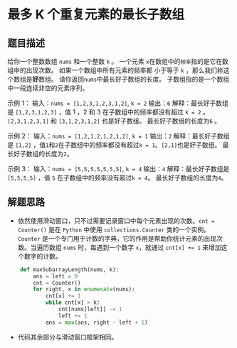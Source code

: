 # 最多 K 个重复元素的最长子数组

## 题目描述

给你一个整数数组 `nums` 和一个整数 `k` 。
一个元素 `x`在数组中的`频率`指的是它在数组中的出现次数。
如果一个数组中所有元素的频率都 小于等于 `k` ，那么我们称这个数组是**好**数组。
请你返回`nums`中最长好子数组的长度。
子数组指的是一个数组中一段连续非空的元素序列。

示例 1：
输入：`nums = [1,2,3,1,2,3,1,2]`, `k = 2`
输出：`6`
解释：最长好子数组是 `[1,2,3,1,2,3]` ，值 1 ，2 和 3 在子数组中的频率都没有超过 `k = 2` 。`[2,3,1,2,3,1]` 和 `[3,1,2,3,1,2]` 也是好子数组。
最长好子数组的长度为`6` 。

示例 2：
输入：`nums = [1,2,1,2,1,2,1,2]`, `k = 1`
输出：`2`
解释：最长好子数组是 `[1,2]` ，值`1`和`2`在子数组中的频率都没有超过`k = 1`。`[2,1]`也是好子数组。
最长好子数组的长度为`2`。

示例 3：
输入：`nums = [5,5,5,5,5,5,5]`, `k = 4`
输出：`4`
解释：最长好子数组是 `[5,5,5,5]` ，值 `5` 在子数组中的频率没有超过`k = 4`。
最长好子数组的长度为`4`。

## 解题思路
- 依然使用滑动窗口，只不过需要记录窗口中每个元素出现的次数。`cnt = Counter()` 是在 `Python` 中使用 `collections.Counter` 类的一个实例。`Counter` 是一个专门用于计数的字典，它的作用是帮助你统计元素的出现次数。当遍历数组 `nums` 时，每遇到一个数字 `x`，就通过 `cnt[x] += 1` 来增加这个数字的计数。
```python
    def maxSubarrayLength(nums, k):
        ans = left = 0
        cnt = Counter()
        for right, x in enumerate(nums):
            cnt[x] += 1
            while cnt[x] > k:
                cnt[nums[left]] -= 1
                left += 1
            ans = max(ans, right - left + 1)
```
- 代码其余部分与滑动窗口框架相同。
